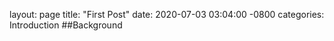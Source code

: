 layout: page
title: "First Post"
date: 2020-07-03 03:04:00 -0800
categories: Introduction
##Background
